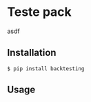 Teste pack 
==============
asdf


Installation
------------

    $ pip install backtesting


Usage
-----